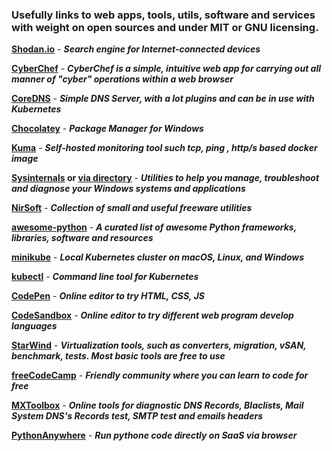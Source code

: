 ### Usefully links to web apps, tools, utils, software and services with weight on open sources and under MIT or GNU licensing.

**[Shodan.io](https://www.shodan.io/)** - ***Search engine for Internet-connected devices***

**[CyberChef](https://github.com/gchq/CyberChef)** - ***CyberChef is a simple, intuitive web app for carrying out all manner of "cyber" operations within a web browser***

**[CoreDNS](https://coredns.io/)** - ***Simple DNS Server, with a lot plugins and can be in use with Kubernetes***

**[Chocolatey](https://chocolatey.org/)** - ***Package Manager for Windows***

**[Kuma](https://uptime.kuma.pet/)** - ***Self-hosted monitoring tool such tcp, ping , http/s based docker image***

**[Sysinternals](https://live.sysinternals.com/) or [via directory](\\live.sysinternals.com\tools)** - ***Utilities to help you manage, troubleshoot and diagnose your Windows systems and applications***

**[NirSoft](https://www.nirsoft.net/)** - ***Collection of small and useful freeware utilities***

**[awesome-python](https://github.com/vinta/awesome-python)** - ***A curated list of awesome Python frameworks, libraries, software and resources***

**[minikube](https://minikube.sigs.k8s.io/docs/)** - ***Local Kubernetes cluster on macOS, Linux, and Windows***

**[kubectl](https://kubernetes.io/docs/reference/kubectl/)** - ***Command line tool for Kubernetes***

**[CodePen](https://codepen.io/)** - ***Online editor to try HTML, CSS, JS***

**[CodeSandbox](https://codesandbox.io/)** - ***Online editor to try different web program develop languages***

**[StarWind](https://www.starwindsoftware.com/)** - ***Virtualization tools, such as converters, migration, vSAN, benchmark, tests. Most basic tools are free to use***

**[freeCodeCamp](https://github.com/freeCodeCamp/freeCodeCamp)** - ***Friendly community where you can learn to code for free***

**[MXToolbox](https://mxtoolbox.com/)** - ***Online tools for diagnostic DNS Records, Blaclists, Mail System DNS's Records test, SMTP test and emails headers***

**[PythonAnywhere](https://www.pythonanywhere.com/)** - ***Run pythone code directly on SaaS via browser***

